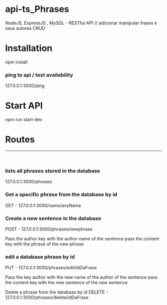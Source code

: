 # api-ts_Phrases
NodeJS, ExpressJS , MySQL - RESTful API // adicionar manipular frases e seus autores CRUD

# Installation #

npm install

### ping to api / test availability ###
127.0.0.1:3000/ping
<br /> 

# Start API #

npm run start-dev

# Routes #
<hr />
<br />

### lists all phrases stored in the database ###
127.0.0.1:3000/phrases
<br /> 

### Get a specific phrase from the database by id ###
GET - 127.0.0.1:3000/name/anyName
<br /> 

### Create a new sentence in the database ###
POST - 127.0.0.1:3000/phrases/newphrase

Pass the author key with the author name of the sentence
pass the content key with the phrase of the new phrase
<br /> 

### edit a database phrase by id ###
PUT - 127.0.0.1:3000/phrases/edit/idDaFrase

Pass the key author with the new name of the author of the sentence
pass the content key with the new sentence of the new sentence
<br /> 

Delete a phrase from the database by id
DELETE - 127.0.0.1:3000/phrases/delete/idDaFrase

